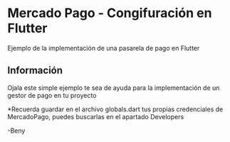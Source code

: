 # Mercado Pago - Congifuración en Flutter

Ejemplo de la implementación de una pasarela de pago en Flutter

## Información

Ojala este simple ejemplo te sea de ayuda para la implementación de un gestor de pago en tu proyecto

*Recuerda guardar en el archivo globals.dart tus propias credenciales de MercadoPago, puedes buscarlas en el apartado Developers

-Beny
